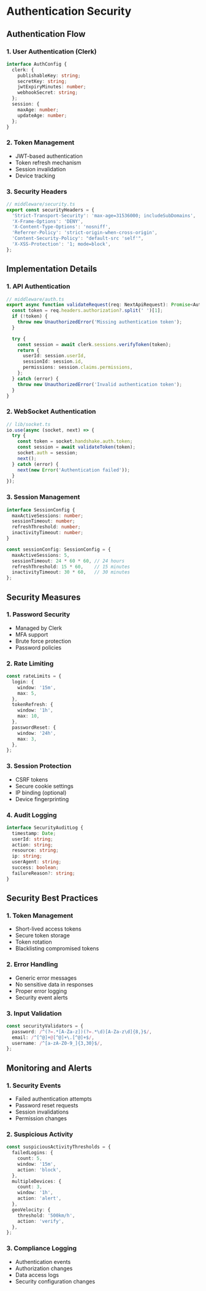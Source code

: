 # Authentication Security

## Authentication Flow

### 1. User Authentication (Clerk)
```typescript
interface AuthConfig {
  clerk: {
    publishableKey: string;
    secretKey: string;
    jwtExpiryMinutes: number;
    webhookSecret: string;
  };
  session: {
    maxAge: number;
    updateAge: number;
  };
}
```

### 2. Token Management
- JWT-based authentication
- Token refresh mechanism
- Session invalidation
- Device tracking

### 3. Security Headers
```typescript
// middleware/security.ts
export const securityHeaders = {
  'Strict-Transport-Security': 'max-age=31536000; includeSubDomains',
  'X-Frame-Options': 'DENY',
  'X-Content-Type-Options': 'nosniff',
  'Referrer-Policy': 'strict-origin-when-cross-origin',
  'Content-Security-Policy': "default-src 'self'",
  'X-XSS-Protection': '1; mode=block',
};
```

## Implementation Details

### 1. API Authentication
```typescript
// middleware/auth.ts
export async function validateRequest(req: NextApiRequest): Promise<AuthResult> {
  const token = req.headers.authorization?.split(' ')[1];
  if (!token) {
    throw new UnauthorizedError('Missing authentication token');
  }

  try {
    const session = await clerk.sessions.verifyToken(token);
    return {
      userId: session.userId,
      sessionId: session.id,
      permissions: session.claims.permissions,
    };
  } catch (error) {
    throw new UnauthorizedError('Invalid authentication token');
  }
}
```

### 2. WebSocket Authentication
```typescript
// lib/socket.ts
io.use(async (socket, next) => {
  try {
    const token = socket.handshake.auth.token;
    const session = await validateToken(token);
    socket.auth = session;
    next();
  } catch (error) {
    next(new Error('Authentication failed'));
  }
});
```

### 3. Session Management
```typescript
interface SessionConfig {
  maxActiveSessions: number;
  sessionTimeout: number;
  refreshThreshold: number;
  inactivityTimeout: number;
}

const sessionConfig: SessionConfig = {
  maxActiveSessions: 5,
  sessionTimeout: 24 * 60 * 60, // 24 hours
  refreshThreshold: 15 * 60,    // 15 minutes
  inactivityTimeout: 30 * 60,   // 30 minutes
};
```

## Security Measures

### 1. Password Security
- Managed by Clerk
- MFA support
- Brute force protection
- Password policies

### 2. Rate Limiting
```typescript
const rateLimits = {
  login: {
    window: '15m',
    max: 5,
  },
  tokenRefresh: {
    window: '1h',
    max: 10,
  },
  passwordReset: {
    window: '24h',
    max: 3,
  },
};
```

### 3. Session Protection
- CSRF tokens
- Secure cookie settings
- IP binding (optional)
- Device fingerprinting

### 4. Audit Logging
```typescript
interface SecurityAuditLog {
  timestamp: Date;
  userId: string;
  action: string;
  resource: string;
  ip: string;
  userAgent: string;
  success: boolean;
  failureReason?: string;
}
```

## Security Best Practices

### 1. Token Management
- Short-lived access tokens
- Secure token storage
- Token rotation
- Blacklisting compromised tokens

### 2. Error Handling
- Generic error messages
- No sensitive data in responses
- Proper error logging
- Security event alerts

### 3. Input Validation
```typescript
const securityValidators = {
  password: /^(?=.*[A-Za-z])(?=.*\d)[A-Za-z\d]{8,}$/,
  email: /^[^@]+@[^@]+\.[^@]+$/,
  username: /^[a-zA-Z0-9_]{3,30}$/,
};
```

## Monitoring and Alerts

### 1. Security Events
- Failed authentication attempts
- Password reset requests
- Session invalidations
- Permission changes

### 2. Suspicious Activity
```typescript
const suspiciousActivityThresholds = {
  failedLogins: {
    count: 5,
    window: '15m',
    action: 'block',
  },
  multipleDevices: {
    count: 3,
    window: '1h',
    action: 'alert',
  },
  geoVelocity: {
    threshold: '500km/h',
    action: 'verify',
  },
};
```

### 3. Compliance Logging
- Authentication events
- Authorization changes
- Data access logs
- Security configuration changes 
